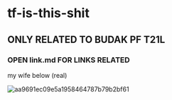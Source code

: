 # tf-is-this-shit

## ONLY RELATED TO BUDAK PF T21L
### OPEN link.md FOR LINKS RELATED

my wife below (real)

![aa9691ec09e5a1958464787b79b2bf61](https://github.com/rekiihype/tf-is-this-shit/assets/132757432/e79fb42e-70f6-4556-8be3-5199f35561b3)

